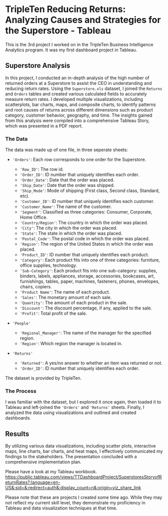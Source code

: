 # TripleTen Reducing Returns: Analyzing Causes and Strategies for the Superstore - Tableau
This is the 3rd project I worked on in the TripleTen Business Intelligence Analytics program. It was my first dashboard project in Tableau.

## Superstore Analysis
In this project, I conducted an in-depth analysis of the high number of returned orders at a Superstore to assist the CEO in understanding and reducing return rates. Using the `Superstore.xls` dataset, I joined the `Returns` and `Orders` tables and created various calculated fields to accurately measure return rates. I developed multiple visualizations, including scatterplots, bar charts, maps, and composite charts, to identify patterns and root causes of returns across different dimensions such as product category, customer behavior, geography, and time. The insights gained from this analysis were compiled into a comprehensive Tableau Story, which was presented in a PDF report.

### The Data
The data was made up of one file, in three seperate sheets:

- `'Orders'`: Each row corresponds to one order for the Superstore.
  -  `'Row_ID'`: The row id.
  -  `'Order_ID'`: ID number that uniquely identifies each order.
  -  `'Order_Date'`: Date that the order was placed.
  -  `'Ship_Date'`: Date that the order was shipped.
  -  `'Ship_Mode'`: Mode of shipping (First class, Second class, Standard, etc).
  -  `'Customer_ID'`: ID number that uniquely identifies each customer.
  -  `'Customer_Name'`: The name of the customer.
  -  `'Segment'`: Classified as three categories: Consumer, Corporate, Home Office.
  -  `'Country/Region'`: The country in which the order was placed.
  -  `'City'`: The city in which the order was placed.
  -  `'State'`: The state in which the order was placed.
  -  `'Postal_Code'`: The postal code in which the order was placed.
  -  `'Region'`: The region of the United States in which the order was placed.
  -  `'Product_ID'`: ID number that uniquely identifies each product.
  -  `'Category'`: Each product fits into one of three categories: furniture, office supplies, technology.
  -  `'Sub-Category'`: Each product fits into one sub-category: supplies, binders, labels, appliances, storage, accessories, bookcases, art, furnishings, tables, paper, machines, fasteners, phones, envelopes, chairs, copiers.
  -  `'Product Name'`: The name of each product.
  -  `'Sales'`: The monetary amount of each sale.
  -  `'Quantity'`: The amount of each product in the sale.
  -  `'Discount'`: The discount percentage, if any, applied to the sale.
  -  `'Profit'`: Total profit of the sale.
 
- `'People'`
  - `'Regional_Manager'`: The name of the manager for the specified region.
  - `'Region'`: Which region the manager is located in.
 
- `'Returns'`
  - `'Returned'`: A yes/no answer to whether an item was returned or not.
  - `'Order_ID'`: ID number that uniquely identifies each order.
 
The dataset is provided by TripleTen.

### The Process
I was familiar with the dataset, but I explored it once again, then loaded it to Tableau and left-joined the `'Orders'` and `'Returns'` sheets. Finally, I analyzed the data using visualizations and outlined and created dashboards. 

## Results
By utilizing various data visualizations, including scatter plots, interactive maps, line charts, bar charts, and heat maps, I effectively communicated my findings to the stakeholders. The presentation concluded with a comprehensive implementation plan.

Please have a look at my Tableau workbook. https://public.tableau.com/views/TTDashboardProject/SuperstoresStoryofReturnRates?:language=en-US&:sid=&:redirect=auth&:display_count=n&:origin=viz_share_link

Please note that these are projects I created some time ago. While they may not reflect my current skill level, they demonstrate my proficiency in Tableau and data visualization techniques at that time.
